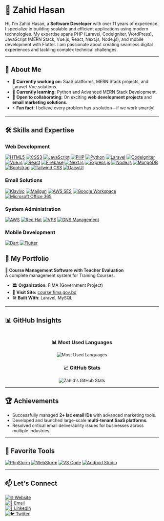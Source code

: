 # 👋 Zahid Hasan

Hi, I'm Zahid Hasan, a **Software Developer** with over 11 years of experience. I specialize in building scalable and efficient applications using modern technologies. My expertise spans PHP (Laravel, CodeIgniter, WordPress), JavaScript (MERN Stack, Vue.js, React, Next.js, Node.js), and mobile development with Flutter. I am passionate about creating seamless digital experiences and tackling complex technical challenges.

---

## 🚀 About Me

- 🔭 **Currently working on:** SaaS platforms, MERN Stack projects, and Laravel-Vue solutions.
- 🌱 **Currently learning:** Python and Advanced MERN Stack Development.
- 👯 **Open to collaborating:** On exciting **web development projects** and **email marketing solutions**.
- ⚡ **Fun fact:** I believe every problem has a solution—if we work smartly!

---

## 🛠️ Skills and Expertise

### Web Development
[![HTML5](https://img.shields.io/badge/HTML5-E34F26?style=for-the-badge&logo=html5&logoColor=white)](https://developer.mozilla.org/en-US/docs/Web/HTML)
[![CSS3](https://img.shields.io/badge/CSS3-1572B6?style=for-the-badge&logo=css3&logoColor=white)](https://developer.mozilla.org/en-US/docs/Web/CSS)
[![JavaScript](https://img.shields.io/badge/JavaScript-F7DF1E?style=for-the-badge&logo=javascript&logoColor=black)](https://developer.mozilla.org/en-US/docs/Web/JavaScript)
[![PHP](https://img.shields.io/badge/PHP-777BB4?style=for-the-badge&logo=php&logoColor=white)](https://www.php.net/)
[![Python](https://img.shields.io/badge/Python-3776AB?style=for-the-badge&logo=python&logoColor=white)](https://www.python.org/)
[![Laravel](https://img.shields.io/badge/Laravel-FF2D20?style=for-the-badge&logo=laravel&logoColor=white)](https://laravel.com/)
[![CodeIgniter](https://img.shields.io/badge/CodeIgniter-EF4223?style=for-the-badge&logo=codeigniter&logoColor=white)](https://codeigniter.com/)
[![Vue.js](https://img.shields.io/badge/Vue.js-4FC08D?style=for-the-badge&logo=vue.js&logoColor=white)](https://vuejs.org/)
[![React](https://img.shields.io/badge/React-61DAFB?style=for-the-badge&logo=react&logoColor=black)](https://reactjs.org/)
[![Firebase](https://img.shields.io/badge/Firebase-FFCA28?style=for-the-badge&logo=firebase&logoColor=black)](https://firebase.google.com/)
[![Next.js](https://img.shields.io/badge/Next.js-000000?style=for-the-badge&logo=next.js&logoColor=white)](https://nextjs.org/)
[![Express.js](https://img.shields.io/badge/Express.js-000000?style=for-the-badge&logo=express&logoColor=white)](https://expressjs.com/)
[![Node.js](https://img.shields.io/badge/Node.js-339933?style=for-the-badge&logo=node.js&logoColor=white)](https://nodejs.org/)
[![MongoDB](https://img.shields.io/badge/MongoDB-47A248?style=for-the-badge&logo=mongodb&logoColor=white)](https://www.mongodb.com/)
[![Bootstrap](https://img.shields.io/badge/Bootstrap-7952B3?style=for-the-badge&logo=bootstrap&logoColor=white)](https://getbootstrap.com/)
[![Tailwind CSS](https://img.shields.io/badge/Tailwind%20CSS-38B2AC?style=for-the-badge&logo=tailwind-css&logoColor=white)](https://tailwindcss.com/)
[![DaisyUI](https://img.shields.io/badge/DaisyUI-5A0EF8?style=for-the-badge&logo=daisyui&logoColor=white)](https://daisyui.com/)



### Email Solutions
[![Klaviyo](https://img.shields.io/badge/Klaviyo-52E872?style=for-the-badge&logo=klaviyo&logoColor=white)](https://www.klaviyo.com/)
[![Mailgun](https://img.shields.io/badge/Mailgun-F06B64?style=for-the-badge&logo=mailgun&logoColor=white)](https://www.mailgun.com/)
[![AWS SES](https://img.shields.io/badge/AWS%20SES-FF9900?style=for-the-badge&logo=amazon-aws&logoColor=white)](https://aws.amazon.com/ses/)
[![Google Workspace](https://img.shields.io/badge/Google%20Workspace-4285F4?style=for-the-badge&logo=google&logoColor=white)](https://workspace.google.com/)
[![Microsoft Office 365](https://img.shields.io/badge/Office%20365-D83B01?style=for-the-badge&logo=microsoftoffice&logoColor=white)](https://www.microsoft.com/en-us/microsoft-365)


### System Administration
[![AWS](https://img.shields.io/badge/AWS-232F3E?style=for-the-badge&logo=amazon-aws&logoColor=white)](https://aws.amazon.com/)
[![Red Hat](https://img.shields.io/badge/Red%20Hat-EE0000?style=for-the-badge&logo=red-hat&logoColor=white)](https://www.redhat.com/)
[![VPS](https://img.shields.io/badge/VPS%20Hosting-0078D4?style=for-the-badge&logo=microsoft-azure&logoColor=white)](https://www.vultr.com/)
[![DNS Management](https://img.shields.io/badge/DNS%20Management-1572B6?style=for-the-badge&logo=cloudflare&logoColor=white)](https://www.cloudflare.com/)

### Mobile Development
[![Dart](https://img.shields.io/badge/Dart-0175C2?style=for-the-badge&logo=dart&logoColor=white)](https://dart.dev/)
[![Flutter](https://img.shields.io/badge/Flutter-02569B?style=for-the-badge&logo=flutter&logoColor=white)](https://flutter.dev/)

## 📂 My Portfolio

🏥 **Course Management Software with Teacher Evaluation**  
A complete management system for Training Courses.  
- 🏛️ **Organization:** FIMA (Government Project)  
- 🔗 **Visit Site:** <a href="https://course.fima.gov.bd/login" target="_blank">course.fima.gov.bd</a>  
- 🛠️ **Built With:** Laravel, MySQL


---

## 📊 GitHub Insights

<div style="display: flex; flex-wrap: wrap; justify-content: space-between; align-items: center;">
  <div style="flex: 1; text-align: center; min-width: 300px;">
    <h3>📊 Most Used Languages</h3>
    <img src="https://github-readme-stats.vercel.app/api/top-langs/?username=zahidhasanratan&layout=compact&theme=radical" alt="Most Used Languages">
  </div>
  <div style="flex: 1; text-align: center; min-width: 300px;">
    <h3>📈 GitHub Stats</h3>
    <img src="https://github-readme-stats.vercel.app/api?username=zahidhasanratan&show_icons=true&theme=radical" alt="Zahid's GitHub Stats">
  </div>
</div>

---

## 🏆 Achievements

- Successfully managed **2+ lac email IDs** with advanced marketing tools.
- Developed and launched large-scale **multi-tenant SaaS platforms**.
- Resolved critical email deliverability issues for businesses across multiple industries.

---

## 🔧 Favorite Tools

[![PhpStorm](https://img.shields.io/badge/PhpStorm-000000?style=for-the-badge&logo=phpstorm&logoColor=white)](https://www.jetbrains.com/phpstorm/)
[![WebStorm](https://img.shields.io/badge/WebStorm-000000?style=for-the-badge&logo=webstorm&logoColor=white)](https://www.jetbrains.com/webstorm/)
[![VS Code](https://img.shields.io/badge/VS%20Code-007ACC?style=for-the-badge&logo=visual-studio-code&logoColor=white)](https://code.visualstudio.com/)
[![Android Studio](https://img.shields.io/badge/Android%20Studio-3DDC84?style=for-the-badge&logo=android-studio&logoColor=white)](https://developer.android.com/studio)

---

## 📫 Let's Connect

[![🌐 Website](https://img.shields.io/badge/🌐%20Website-Zahid%20Hasan-blue?style=for-the-badge&logo=google-chrome&logoColor=white)](https://zahid.com.bd)  
[![📧 Email](https://img.shields.io/badge/📧%20Email-inf@zahid.com.bd-green?style=for-the-badge&logo=gmail&logoColor=white)](mailto:inf@zahid.com.bd)  
[![💼 LinkedIn](https://img.shields.io/badge/💼%20LinkedIn-Zahid%20Hasan-blue?style=for-the-badge&logo=linkedin&logoColor=white)](https://www.linkedin.com/in/zahid-hasan-5118886a)  
[![🐦 Twitter](https://img.shields.io/badge/🐦%20Twitter-@zahidhasanratan-blue?style=for-the-badge&logo=twitter&logoColor=white)](https://x.com/zahidhasanratan)
